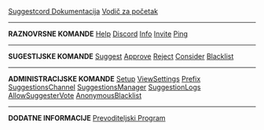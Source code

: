 [Suggestcord Dokumentacija](home.md)
[Vodič za početak](getting-started.md)

---

**RAZNOVRSNE KOMANDE**
[Help](miscellaneous/help.md)
[Discord](miscellaneous/discord.md)
[Info](miscellaneous/info.md)
[Invite](miscellaneous/invite.md)
[Ping](miscellaneous/ping.md)

---

**SUGESTIJSKE KOMANDE**
[Suggest](suggestions/suggest.md)
[Approve](suggestions/approve.md)
[Reject](suggestions/reject.md)
[Consider](suggestions/consider.md)
[Blacklist](suggestions/blacklist.md)

---

**ADMINISTRACIJSKE KOMANDE**
[Setup](administration/setup.md)
[ViewSettings](administration/viewsettings.md)
[Prefix](administration/prefix.md)
[SuggestionsChannel](administration/suggestionschannel.md)
[SuggestionsManager](administration/suggestionsmanager.md)
[SuggestionLogs](administration/suggestionlogs.md)
[AllowSuggesterVote](administration/allowsuggestervote.md)
[AnonymousBlacklist](administration/anonymousblacklist.md)

---

**DODATNE INFORMACIJE**
[Prevoditeljski Program](translate.md)